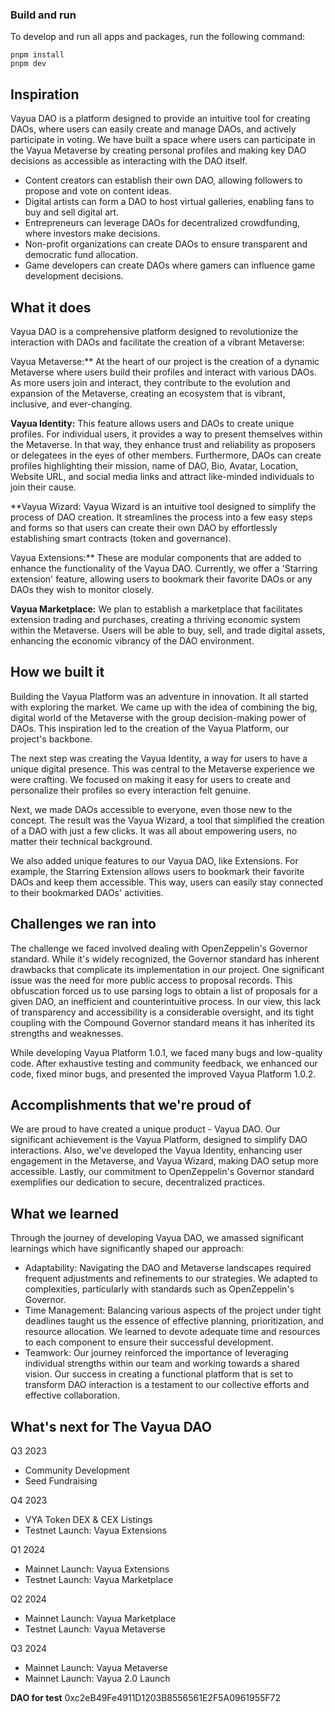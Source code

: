 ### Build and run

To develop and run all apps and packages, run the following command:

```
pnpm install
pnpm dev
```

## Inspiration

Vayua DAO is a platform designed to provide an intuitive tool for creating DAOs, where users can easily create and manage DAOs, and actively participate in voting. We have built a space where users can participate in the Vayua Metaverse by creating personal profiles and making key DAO decisions as accessible as interacting with the DAO itself.

- Content creators can establish their own DAO, allowing followers to propose and vote on content ideas.
- Digital artists can form a DAO to host virtual galleries, enabling fans to buy and sell digital art.
- Entrepreneurs can leverage DAOs for decentralized crowdfunding, where investors make decisions.
- Non-profit organizations can create DAOs to ensure transparent and democratic fund allocation.
- Game developers can create DAOs where gamers can influence game development decisions.

## What it does

Vayua DAO is a comprehensive platform designed to revolutionize the interaction with DAOs and facilitate the creation of a vibrant Metaverse:

Vayua Metaverse:** At the heart of our project is the creation of a dynamic Metaverse where users build their profiles and interact with various DAOs. As more users join and interact, they contribute to the evolution and expansion of the Metaverse, creating an ecosystem that is vibrant, inclusive, and ever-changing.

**Vayua Identity:** This feature allows users and DAOs to create unique profiles. For individual users, it provides a way to present themselves within the Metaverse. In that way, they enhance trust and reliability as proposers or delegatees in the eyes of other members. Furthermore, DAOs can create profiles highlighting their mission, name of DAO, Bio, Avatar, Location, Website URL, and social media links and attract like-minded individuals to join their cause.

**Vayua Wizard: Vayua Wizard is an intuitive tool designed to simplify the process of DAO creation. It streamlines the process into a few easy steps and forms so that users can create their own DAO by effortlessly establishing smart contracts (token and governance).

Vayua Extensions:** These are modular components that are added to enhance the functionality of the Vayua DAO. Currently, we offer a 'Starring extension' feature, allowing users to bookmark their favorite DAOs or any DAOs they wish to monitor closely.

**Vayua Marketplace:** We plan to establish a marketplace that facilitates extension trading and purchases, creating a thriving economic system within the Metaverse. Users will be able to buy, sell, and trade digital assets, enhancing the economic vibrancy of the DAO environment.

## How we built it

Building the Vayua Platform was an adventure in innovation. It all started with exploring the market. We came up with the idea of combining the big, digital world of the Metaverse with the group decision-making power of DAOs. This inspiration led to the creation of the Vayua Platform, our project's backbone.

The next step was creating the Vayua Identity, a way for users to have a unique digital presence. This was central to the Metaverse experience we were crafting. We focused on making it easy for users to create and personalize their profiles so every interaction felt genuine.

Next, we made DAOs accessible to everyone, even those new to the concept. The result was the Vayua Wizard, a tool that simplified the creation of a DAO with just a few clicks. It was all about empowering users, no matter their technical background.

We also added unique features to our Vayua DAO, like Extensions. For example, the Starring Extension allows users to bookmark their favorite DAOs and keep them accessible. This way, users can easily stay connected to their bookmarked DAOs' activities.

## Challenges we ran into

The challenge we faced involved dealing with OpenZeppelin's Governor standard. While it's widely recognized, the Governor standard has inherent drawbacks that complicate its implementation in our project. One significant issue was the need for more public access to proposal records. This obfuscation forced us to use parsing logs to obtain a list of proposals for a given DAO, an inefficient and counterintuitive process. In our view, this lack of transparency and accessibility is a considerable oversight, and its tight coupling with the Compound Governor standard means it has inherited its strengths and weaknesses.

While developing Vayua Platform 1.0.1, we faced many bugs and low-quality code. After exhaustive testing and community feedback, we enhanced our code, fixed minor bugs, and presented the improved Vayua Platform 1.0.2.

## Accomplishments that we're proud of

We are proud to have created a unique product - Vayua DAO. Our significant achievement is the Vayua Platform, designed to simplify DAO interactions. Also, we've developed the Vayua Identity, enhancing user engagement in the Metaverse, and Vayua Wizard, making DAO setup more accessible. Lastly, our commitment to OpenZeppelin's Governor standard exemplifies our dedication to secure, decentralized practices.

## What we learned

Through the journey of developing Vayua DAO, we amassed significant learnings which have significantly shaped our approach:

- Adaptability: Navigating the DAO and Metaverse landscapes required frequent adjustments and refinements to our strategies. We adapted to complexities, particularly with standards such as OpenZeppelin's Governor.
- Time Management: Balancing various aspects of the project under tight deadlines taught us the essence of effective planning, prioritization, and resource allocation. We learned to devote adequate time and resources to each component to ensure their successful development.
- Teamwork: Our journey reinforced the importance of leveraging individual strengths within our team and working towards a shared vision. Our success in creating a functional platform that is set to transform DAO interaction is a testament to our collective efforts and effective collaboration.

## What's next for The Vayua DAO

Q3 2023

- Community Development
- Seed Fundraising

Q4 2023

- VYA Token DEX & CEX Listings
- Testnet Launch: Vayua Extensions

Q1 2024

- Mainnet Launch: Vayua Extensions
- Testnet Launch: Vayua Marketplace

Q2 2024

- Mainnet Launch: Vayua Marketplace
- Testnet Launch: Vayua Metaverse

Q3 2024

- Mainnet Launch: Vayua Metaverse
- Mainnet Launch: Vayua 2.0 Launch

**DAO for test** 0xc2eB49Fe4911D1203B8556561E2F5A0961955F72
